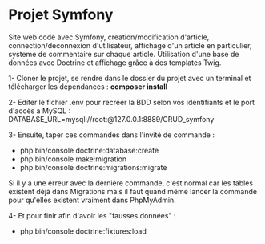 # Projet Symfony

Site web codé avec Symfony, creation/modification d'article, connection/deconnexion d'utilisateur, affichage d'un article en particulier, systeme de commentaire sur chaque article. Utilisation d'une base de données avec Doctrine et affichage grâce à des templates Twig.


1- Cloner le projet, se rendre dans le dossier du projet avec un terminal et télécharger les dépendances : **composer install**

2- Editer le fichier .env pour recréer la BDD selon vos identifiants et le port d'accès à MySQL :
        DATABASE_URL=mysql://root:@127.0.0.1:8889/CRUD_symfony

3- Ensuite, taper ces commandes dans l'invité de commande : 

- php bin/console doctrine:database:create
- php bin/console make:migration
- php bin/console doctrine:migrations:migrate

Si il y a une erreur avec la dernière commande, c'est normal car les tables existent déjà dans Migrations mais il faut quand même lancer la commande pour qu'elles existent vraiment dans PhpMyAdmin.

4- Et pour finir afin d'avoir les "fausses données" :
- php bin/console doctrine:fixtures:load



